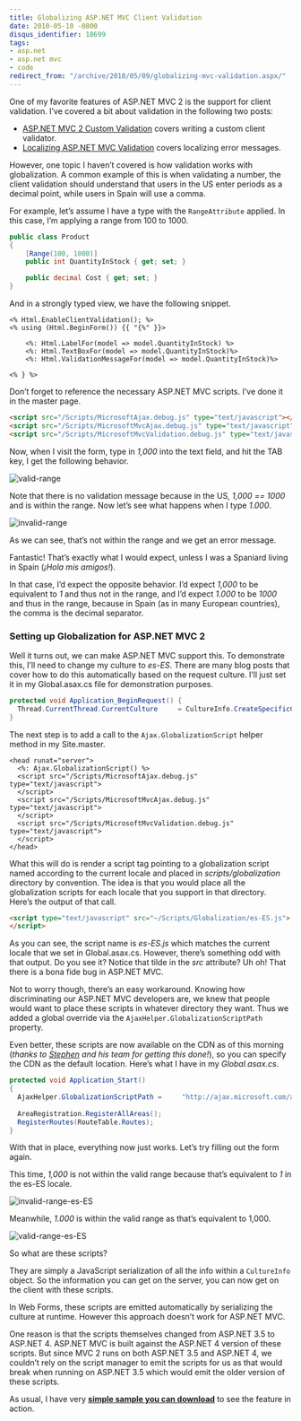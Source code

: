 ```yaml
---
title: Globalizing ASP.NET MVC Client Validation
date: 2010-05-10 -0800
disqus_identifier: 18699
tags:
- asp.net
- asp.net mvc
- code
redirect_from: "/archive/2010/05/09/globalizing-mvc-validation.aspx/"
---
```


One of my favorite features of ASP.NET MVC 2 is the support for client
validation. I’ve covered a bit about validation in the following two
posts:

-   [ASP.NET MVC 2 Custom
    Validation](https://haacked.com/archive/2009/11/19/aspnetmvc2-custom-validation.aspx "Custom Validation")
    covers writing a custom client validator.
-   [Localizing ASP.NET MVC
    Validation](https://haacked.com/archive/2009/12/07/localizing-aspnetmvc-validation.aspx "Localizing Validation")
    covers localizing error messages.

However, one topic I haven’t covered is how validation works with
globalization. A common example of this is when validating a number, the
client validation should understand that users in the US enter periods
as a decimal point, while users in Spain will use a comma.

For example, let’s assume I have a type with the `RangeAttribute`
applied. In this case, I’m applying a range from 100 to 1000.

```csharp
public class Product
{
    [Range(100, 1000)]
    public int QuantityInStock { get; set; }

    public decimal Cost { get; set; }
}
```

And in a strongly typed view, we have the following snippet.

```aspx-cs
<% Html.EnableClientValidation(); %>
<% using (Html.BeginForm()) {{ "{%" }}>

    <%: Html.LabelFor(model => model.QuantityInStock) %>
    <%: Html.TextBoxFor(model => model.QuantityInStock)%>
    <%: Html.ValidationMessageFor(model => model.QuantityInStock)%>

<% } %>
```

Don’t forget to reference the necessary ASP.NET MVC scripts. I’ve done
it in the master page.

```html
<script src="/Scripts/MicrosoftAjax.debug.js" type="text/javascript"></script>
<script src="/Scripts/MicrosoftMvcAjax.debug.js" type="text/javascript"></script>
<script src="/Scripts/MicrosoftMvcValidation.debug.js" type="text/javascript"></script>
```

Now, when I visit the form, type in *1,000* into the text field, and hit
the TAB key, I get the following behavior.

![valid-range](https://haacked.com/images/haacked_com/WindowsLiveWriter/GlobalizingASP.NETMVCClientValidation_A13C/valid-range_3.png "valid-range")

Note that there is no validation message because in the US, *1,000 ==
1000* and is within the range. Now let’s see what happens when I type
*1.000*.

![invalid-range](https://haacked.com/images/haacked_com/WindowsLiveWriter/GlobalizingASP.NETMVCClientValidation_A13C/invalid-range_6.png "invalid-range")

As we can see, that’s not within the range and we get an error message.

Fantastic! That’s exactly what I would expect, unless I was a Spaniard
living in Spain (*¡Hola mis amigos!*).

In that case, I’d expect the opposite behavior. I’d expect *1,000* to be
equivalent to *1* and thus not in the range, and I’d expect *1.000* to
be *1000* and thus in the range, because in Spain (as in many European
countries), the comma is the decimal separator.

### Setting up Globalization for ASP.NET MVC 2

Well it turns out, we can make ASP.NET MVC support this. To demonstrate
this, I’ll need to change my culture to *es-ES*. There are many blog
posts that cover how to do this automatically based on the request
culture. I’ll just set it in my Global.asax.cs file for demonstration
purposes.

```csharp
protected void Application_BeginRequest() {
  Thread.CurrentThread.CurrentCulture     = CultureInfo.CreateSpecificCulture("es-ES");
}
```

The next step is to add a call to the `Ajax.GlobalizationScript` helper
method in my Site.master.

```aspx-cs
<head runat="server">
  <%: Ajax.GlobalizationScript() %>
  <script src="/Scripts/MicrosoftAjax.debug.js" type="text/javascript">
  </script>
  <script src="/Scripts/MicrosoftMvcAjax.debug.js" type="text/javascript">
  </script>
  <script src="/Scripts/MicrosoftMvcValidation.debug.js" type="text/javascript">
  </script>
</head>
```

What this will do is render a script tag pointing to a globalization
script named according to the current locale and placed in
*scripts/globalization* directory by convention. The idea is that you
would place all the globalization scripts for each locale that you
support in that directory. Here’s the output of that call.

```html
<script type="text/javascript" src="~/Scripts/Globalization/es-ES.js">
</script>
```

As you can see, the script name is *es-ES.js* which matches the current
locale that we set in Global.asax.cs. However, there’s something odd
with that output. Do you see it? Notice that tilde in the *src*
attribute? Uh oh! That there is a bona fide bug in ASP.NET MVC.

Not to worry though, there’s an easy workaround. Knowing how
discriminating our ASP.NET MVC developers are, we knew that people would
want to place these scripts in whatever directory they want. Thus we
added a global override via the `AjaxHelper.GlobalizationScriptPath`
property.

Even better, these scripts are now available on the CDN as of this
morning (*thanks to
[Stephen](http://stephenwalther.com/ "Stephen Walther") and his team for
getting this done!*), so you can specify the CDN as the default
location. Here’s what I have in my *Global.asax.cs*.

```csharp
protected void Application_Start()
{
  AjaxHelper.GlobalizationScriptPath =     "http://ajax.microsoft.com/ajax/4.0/1/globalization/";
            
  AreaRegistration.RegisterAllAreas();
  RegisterRoutes(RouteTable.Routes);
}
```

With that in place, everything now just works. Let’s try filling out the
form again.

This time, *1,000* is not within the valid range because that’s
equivalent to *1* in the es-ES locale.

![invalid-range-es-ES](https://haacked.com/images/haacked_com/WindowsLiveWriter/GlobalizingASP.NETMVCClientValidation_A13C/invalid-range-es-ES_3.png "invalid-range-es-ES")

Meanwhile, *1.000* is within the valid range as that’s equivalent to
1,000.

![valid-range-es-ES](https://haacked.com/images/haacked_com/WindowsLiveWriter/GlobalizingASP.NETMVCClientValidation_A13C/valid-range-es-ES_3.png "valid-range-es-ES")

So what are these scripts?

They are simply a JavaScript serialization of all the info within a
`CultureInfo` object. So the information you can get on the server, you
can now get on the client with these scripts.

In Web Forms, these scripts are emitted automatically by serializing the
culture at runtime. However this approach doesn’t work for ASP.NET MVC.

One reason is that the scripts themselves changed from ASP.NET 3.5 to
ASP.NET 4. ASP.NET MVC is built against the ASP.NET 4 version of these
scripts. But since MVC 2 runs on both ASP.NET 3.5 and ASP.NET 4, we
couldn’t rely on the script manager to emit the scripts for us as that
would break when running on ASP.NET 3.5 which would emit the older
version of these scripts.

As usual, I have very **[simple sample you can
download](http://code.haacked.com/mvc-2/GlobalizationDemo.zip "Globalization Sample")**
to see the feature in action.

